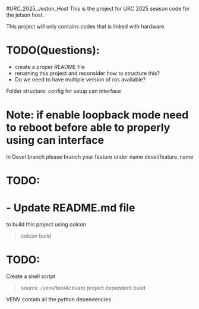 #URC_2025_Jeston_Host
This is the project for URC 2025 season code for the jetson host.

This project will only contains codes that is linked with hardware.

# TODO(Questions):
- create a proper README file
- renaming this project and reconsider how to structure this?
- Do we need to have multiple version of ros available?

Folder structure:
config for setup can interface

Note:
if enable loopback mode need to reboot before able to properly using can interface
=======
In Devel branch please branch your feature under name devel/feature_name


# TODO:
# - Update README.md file

to build this project using colcon

> colcon build

# TODO:
Create a shell script
> source ./venv/bin/Activate
> project dependent build

VENV contain all the python dependencies

